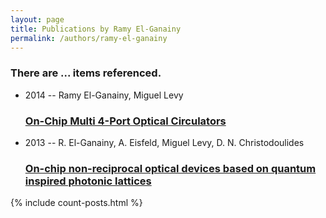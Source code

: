 ```yaml
---
layout: page
title: Publications by Ramy El-Ganainy
permalink: /authors/ramy-el-ganainy
---
```


<h3 id="number-posts">There are ... items referenced.</h3>
<ul class="post-list">
<li><span class='post-meta'>2014 -- Ramy El-Ganainy, Miguel Levy</span><h3><a class='post-link' href="{{ site.baseurl }}/on-chip-multi-4-port-optical-circulators">On-Chip Multi 4-Port Optical Circulators</a></h3></li>
<li><span class='post-meta'>2013 -- R. El-Ganainy, A. Eisfeld, Miguel Levy, D. N. Christodoulides</span><h3><a class='post-link' href="{{ site.baseurl }}/on-chip-non-reciprocal-optical-devices-based-on-quantum-inspired-photonic-lattices">On-chip non-reciprocal optical devices based on quantum inspired photonic lattices</a></h3></li>

</ul>
{% include count-posts.html %}
